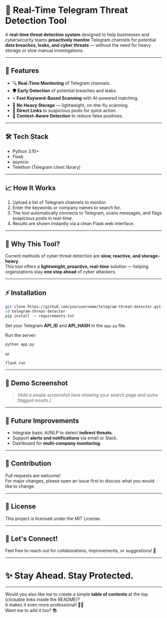 # 🚨 Real-Time Telegram Threat Detection Tool

A **real-time threat detection system** designed to help businesses and cybersecurity teams **proactively monitor** Telegram channels for potential **data breaches, leaks, and cyber threats** — without the need for heavy storage or slow manual investigations.

<p align="center">
  <a href="https://github.com/vikram-offl/TelInt/blob/main/assets/Tellnt.gif">
    <!-- <img src="assets/thumbnail.png" alt="Watch Demo" /> -->
  </a>
</p>

---

## 🚀 Features
- 🔍 **Real-Time Monitoring** of Telegram channels.
- 🛡️ **Early Detection** of potential breaches and leaks.
- ⚡ **Fast Keyword-Based Scanning** with AI-powered matching.
- 📄 **No Heavy Storage** — lightweight, on-the-fly scanning.
- 🔗 **Direct Links** to suspicious posts for quick action.
- 🧠 **Context-Aware Detection** to reduce false positives.

---

## 🛠️ Tech Stack
- Python 3.10+
- Flask
- asyncio
- Telethon (Telegram client library)

---

## 📈 How It Works
1. Upload a list of Telegram channels to monitor.
2. Enter the keywords or company names to search for.
3. The tool automatically connects to Telegram, scans messages, and flags suspicious posts in real-time.
4. Results are shown instantly via a clean Flask web interface.

---

## 🎯 Why This Tool?
Current methods of cyber threat detection are **slow, reactive, and storage-heavy**.  
This tool offers a **lightweight, proactive, real-time** solution — helping organizations stay **one step ahead** of cyber attackers.

---

## ⚡ Installation

```bash
git clone https://github.com/yourusername/telegram-threat-detector.git
cd telegram-threat-detector
pip install -r requirements.txt
```

Set your Telegram **API_ID** and **API_HASH** in the `app.py` file.

Run the server:

```bash
python app.py
```
or
```bash
flask run
```

---

## 📸 Demo Screenshot

> *(Add a simple screenshot here showing your search page and some flagged results.)*

---

## 🧩 Future Improvements
- Integrate basic AI/NLP to detect **indirect threats**.
- Support **alerts and notifications** via email or Slack.
- Dashboard for **multi-company monitoring**.

---

## 🤝 Contribution
Pull requests are welcome!  
For major changes, please open an issue first to discuss what you would like to change.

---

## 📄 License
This project is licensed under the MIT License.

---

## 🔗 Let's Connect!
Feel free to reach out for collaborations, improvements, or suggestions! 🚀

---

# ✨ Stay Ahead. Stay Protected.

---

Would you also like me to create a simple **table of contents** at the top (clickable links inside the README)?  
It makes it even more professional! 🚀🔥  
Want me to add it too? 📚
